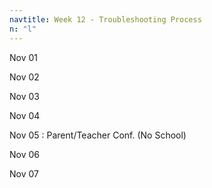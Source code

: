 ```yaml
---
navtitle: Week 12 - Troubleshooting Process
n: "l" 
---
```


Nov 01

Nov 02

Nov 03

Nov 04

Nov 05
: Parent/Teacher Conf. (No School)

Nov 06

Nov 07

